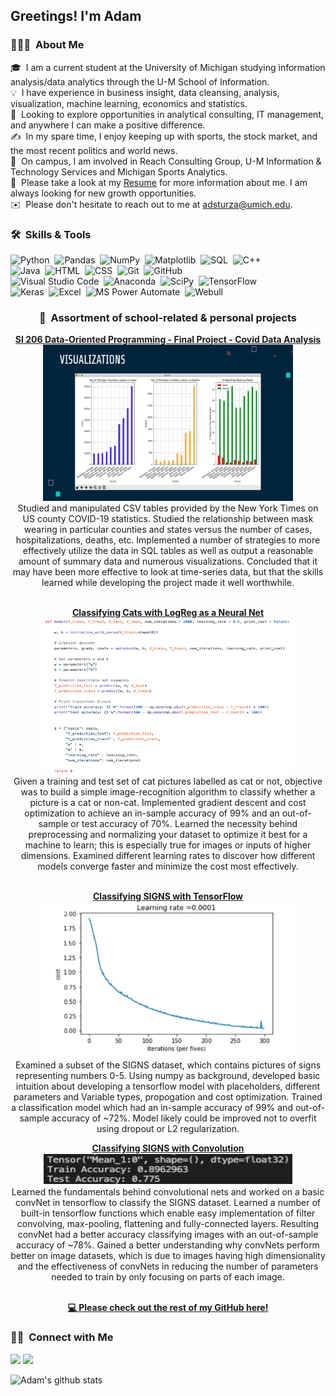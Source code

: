 <h2>Greetings! I'm Adam</h2>

### 👨🏻‍💻 &nbsp;About Me

🎓 &nbsp;I am a current student at the University of Michigan studying information analysis/data analytics through the U-M School of Information.\
💡 &nbsp;I have experience in business insight, data cleansing, analysis, visualization, machine learning, economics and statistics.\
👣 &nbsp;Looking to explore opportunities in analytical consulting, IT management, and anywhere I can make a positive difference.\
✍️ &nbsp;In my spare time, I enjoy keeping up with sports, the stock market, and the most recent politics and world news.\
🏫 &nbsp;On campus, I am involved in Reach Consulting Group, U-M Information & Technology Services and Michigan Sports Analytics.\
📄 &nbsp;Please take a look at my [Resume](https://github.com/adsturza/AdamSturza/blob/master/AS_RESUME.pdf) for more information about me. I am always looking for new growth opportunities.\
✉️ &nbsp;Please don't hesitate to reach out to me at adsturza@umich.edu.

### 🛠 &nbsp;Skills & Tools

![Python](https://img.shields.io/badge/-Python-05122A?style=flat&logo=python)&nbsp;
![Pandas](https://img.shields.io/badge/-Pandas-05122A?style=flat&logo=pandas)&nbsp;
![NumPy](https://img.shields.io/badge/-NumPy-05122A?style=flat&logo=NumPy)&nbsp;
![Matplotlib](https://img.shields.io/badge/-Matplotlib-05122A?style=flat&logo=Graphcool)&nbsp;
![SQL](https://img.shields.io/badge/-SQL-05122A?style=flat&logo=SQLite)&nbsp;
![C++](https://img.shields.io/badge/-C++-05122A?style=flat&logo=C%2B%2B&logoColor=00599C)\
![Java](https://img.shields.io/badge/-Java-05122A?style=flat&logo=Java&logoColor=FFA518)&nbsp;
![HTML](https://img.shields.io/badge/-HTML-05122A?style=flat&logo=HTML5)&nbsp;
![CSS](https://img.shields.io/badge/-CSS-05122A?style=flat&logo=CSS3&logoColor=1572B6)&nbsp;
![Git](https://img.shields.io/badge/-Git-05122A?style=flat&logo=git)&nbsp;
![GitHub](https://img.shields.io/badge/-GitHub-05122A?style=flat&logo=github)\
![Visual Studio Code](https://img.shields.io/badge/-Visual%20Studio%20Code-05122A?style=flat&logo=visual-studio-code&logoColor=007ACC)&nbsp;
![Anaconda](https://img.shields.io/badge/-Anaconda-05122A?style=flat&logo=Anaconda)&nbsp;
![SciPy](https://img.shields.io/badge/-SciPy-05122A?style=flat&logo=scikit-learn)&nbsp;
![TensorFlow](https://img.shields.io/badge/-TensorFlow-05122A?style=flat&logo=TensorFlow)\
![Keras](https://img.shields.io/badge/-Keras-05122A?style=flat&logo=Keras)&nbsp;
![Excel](https://img.shields.io/badge/-Excel-05122A?style=flat&logo=Microsoft-Excel)&nbsp;
![MS Power Automate](https://img.shields.io/badge/-Microsoft%20Power%20Automate-05122A?style=flat&logo=Azure-DevOps)&nbsp;
![Webull](https://img.shields.io/badge/-Webull-05122A?style=flat&logo=Todoist)&nbsp;

<h3 align="center">
💾 &nbsp;Assortment of school-related & personal projects
<br />
</h3>

<p align="center">
<a href="https://github.com/adsturza/AdamSturza/tree/master/SI%20206%20Final%20Project"><strong>SI 206 Data-Oriented Programming - Final Project - Covid Data Analysis</strong></a>
<br />
<a href="https://github.com/adsturza/AdamSturza/tree/master/SI%20206%20Final%20Project">
<img src="/screenshots/SI206.jpg" alt="SI206" width="400" height="250"></img>
<a>
<br />
Studied and manipulated CSV tables provided by the New York Times on US county COVID-19 statistics. Studied the relationship between mask wearing in particular counties and states versus the number of cases, hospitalizations, deaths, etc. Implemented a number of strategies to more effectively utilize the data in SQL tables as well as output a reasonable amount of summary data and numerous visualizations. Concluded that it may have been more effective to look at time-series data, but that the skills learned while developing the project made it well worthwhile.
<br />
<br />
</p>

<p align="center">
<a href="https://github.com/adsturza/AdamSturza/tree/master/Cat%20Image%20Classifier"><strong>Classifying Cats with LogReg as a Neural Net</strong></a>
<br />
<a href="https://github.com/adsturza/AdamSturza/tree/master/Cat%20Image%20Classifier">
<img src="/screenshots/CatClassifier.jpg" alt="CatClassifier" width="400" height="250"></img>
</a>
<br />
Given a training and test set of cat pictures labelled as cat or not, objective was to build a simple image-recognition algorithm to classify whether a picture is a cat or non-cat. Implemented gradient descent and cost optimization to achieve an in-sample accuracy of 99% and an out-of-sample or test accuracy of 70%. Learned the necessity behind preprocessing and normalizing your dataset to optimize it best for a machine to learn; this is especially true for images or inputs of higher dimensions. Examined different learning rates to discover how different models converge faster and minimize the cost most effectively.
<br />
<br />
</p>

<p align="center">
<a href="https://github.com/adsturza/AdamSturza/tree/master/SIGNS%20dataset%20with%20TF"><strong>Classifying SIGNS with TensorFlow</strong></a>
<br />
<a href="https://github.com/adsturza/AdamSturza/tree/master/SIGNS%20dataset%20with%20TF">
<img src="/screenshots/SIGNSwTF.jpg" alt="SIGNSwTF" width="400" height="250"></img>
</a>
<br />
Examined a subset of the SIGNS dataset, which contains pictures of signs representing numbers 0-5. Using numpy as background, developed basic intuition about developing a tensorflow model with placeholders, different parameters and Variable types, propogation and cost optimization. Trained a classification model which had an in-sample accuracy of 99% and out-of-sample accuracy of ~72%. Model likely could be improved not to overfit using dropout or L2 regularization.
<br />
</p>

<p align="center">
<a href="https://github.com/adsturza/AdamSturza/tree/master/SIGNS%20dataset%20with%20Convolution"><strong>Classifying SIGNS with Convolution</strong></a>
<br />
<a href="https://github.com/adsturza/AdamSturza/tree/master/SIGNS%20dataset%20with%20Convolution">
<img src="/screenshots/SIGNSwCONV.jpg" alt="SIGNSwCONV" width="400" height="50"></img>
</a>
<br />
Learned the fundamentals behind convolutional nets and worked on a basic convNet in tensorflow to classify the SIGNS dataset. Learned a number of built-in tensorflow functions which enable easy implementation of filter convolving, max-pooling, flattening and fully-connected layers. Resulting convNet had a better accuracy classifying images with an out-of-sample accuracy of ~78%. Gained a better understanding why convNets perform better on image datasets, which is due to images having high dimensionality and the effectiveness of convNets in reducing the number of parameters needed to train by only focusing on parts of each image.
<br />
<br />
</p>

<p align="center">
<a href="https://github.com/adsturza/AdamSturza"><strong>💻 Please check out the rest of my GitHub here!</strong></a>
</p>

### 🤝🏻 &nbsp;Connect with Me

<a href="https://www.linkedin.com/in/adam-sturza-4397551a3/"><img src="https://img.shields.io/badge/-Adam%20Sturza-0077B5?style=flat&logo=Linkedin&logoColor=white"/></a>
<a href="mailto:adsturza@umich.edu"><img src="https://img.shields.io/badge/-adsturza@umich.edu-D14836?style=flat&logo=Gmail&logoColor=white"/></a>

![Adam's github stats](https://github-readme-stats.vercel.app/api?username=adsturza&show_icons=true&theme=dark)

